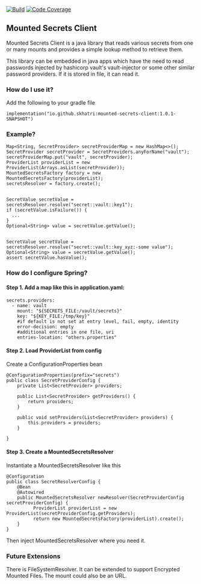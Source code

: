 
[![Build](https://travis-ci.com/skhatri/mounted-secrets-client.svg?branch=master)](https://travis-ci.com/github/skhatri/mounted-secrets-client)
[![Code Coverage](https://img.shields.io/codecov/c/github/skhatri/mounted-secrets-client/master.svg)](https://codecov.io/github/skhatri/mounted-secrets-client?branch=master)

## Mounted Secrets Client

Mounted Secrets Client is a java library that reads various secrets from one or many mounts and provides a simple lookup method to retrieve
them.

This library can be embedded in java apps which have the need to read passwords injected by hashicorp vault's vault-injector or some other similar 
password providers. If it is stored in file, it can read it.


### How do I use it?

Add the following to your gradle file

```
implementation("io.github.skhatri:mounted-secrets-client:1.0.1-SNAPSHOT")
```

### Example?

```
Map<String, SecretProvider> secretProviderMap = new HashMap<>();
SecretProvider secretProvider = SecretProviders.anyForName("vault");
secretProviderMap.put("vault", secretProvider);
ProviderList providerList = new ProviderList(Arrays.asList(secretProvider));
MountedSecretsFactory factory = new MountedSecretsFactory(providerList);
secretsResolver = factory.create();


SecretValue secretValue = secretsResolver.resolve("secret::vault::key1");
if (secretValue.isFailure()) {
  ...
}
Optional<String> value = secretValue.getValue();


SecretValue secretValue = secretsResolver.resolve("secret::vault::key_xyz:-some value");
Optional<String> value = secretValue.getValue();
assert secretValue.hasValue();
```

### How do I configure Spring?

#### Step 1. Add a map like this in application.yaml:
```
secrets.providers:
  - name: vault
    mount: "${SECRETS_FILE:/vault/secrets}"
    key: "${KEY_FILE:/tmp/key}"
    #if default is not set at entry level, fail, empty, identity
    error-decision: empty
    #additional entries in one file, uri
    entries-location: "others.properties"
```

#### Step 2. Load ProviderList from config

Create a ConfigurationProperties bean
```
@ConfigurationProperties(prefix="secrets")
public class SecretProviderConfig {
    private List<SecretProvider> providers;

    public List<SecretProvider> getProviders() {
        return providers;
    }

    public void setProviders(List<SecretProvider> providers) {
        this.providers = providers;
    }

}

```

#### Step 3. Create a MountedSecretsResolver

Instantiate a MountedSecretsResolver like this

```
@Configuration
public class SecretResolverConfig {
    @Bean
    @Autowired
    public MountedSecretsResolver newResolver(SecretProviderConfig secretProviderConfig) {
          ProviderList providerList = new ProviderList(secretProviderConfig.getProviders);
          return new MountedSecretsFactory(providerList).create();
    }
}
```

Then inject MountedSecretsResolver where you need it.


### Future Extensions
There is FileSystemResolver. It can be extended to support Encrypted Mounted Files. The mount could also be an URL. 
 
 